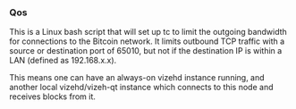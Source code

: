 ### Qos ###

This is a Linux bash script that will set up tc to limit the outgoing bandwidth for connections to the Bitcoin network. It limits outbound TCP traffic with a source or destination port of 65010, but not if the destination IP is within a LAN (defined as 192.168.x.x).

This means one can have an always-on vizehd instance running, and another local vizehd/vizeh-qt instance which connects to this node and receives blocks from it.
